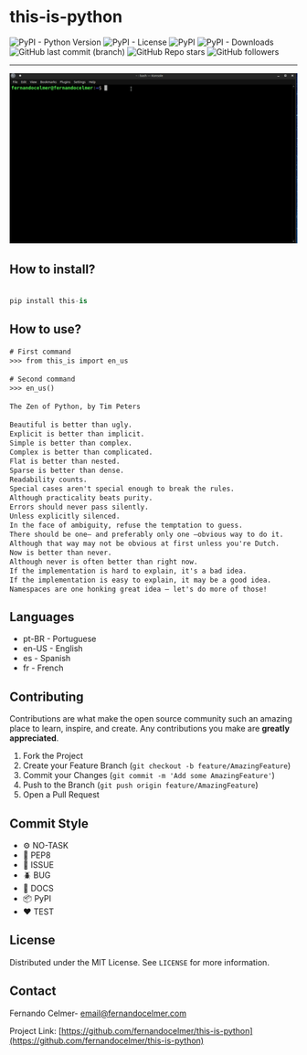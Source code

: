 # this-is-python

![PyPI - Python Version](https://img.shields.io/pypi/pyversions/this-is?style=flat-square)
![PyPI - License](https://img.shields.io/pypi/l/this-is?style=flat-square)
![PyPI](https://img.shields.io/pypi/v/this-is?style=flat-square)
![PyPI - Downloads](https://img.shields.io/pypi/dm/this-is?style=flat-square)
![GitHub last commit (branch)](https://img.shields.io/github/last-commit/FernandoCelmer/this-is-python/master?style=flat-square)
![GitHub Repo stars](https://img.shields.io/github/stars/FernandoCelmer/this-is-python?style=flat-square)
![GitHub followers](https://img.shields.io/github/followers/FernandoCelmer?style=flat-square)

---

<img src="https://raw.githubusercontent.com/FernandoCelmer/this-is-python/master/docs/install.gif">

## How to install?
```python

pip install this-is

```

## How to use?

```
# First command
>>> from this_is import en_us

# Second command
>>> en_us()

The Zen of Python, by Tim Peters

Beautiful is better than ugly.
Explicit is better than implicit.
Simple is better than complex.
Complex is better than complicated.
Flat is better than nested.
Sparse is better than dense.
Readability counts.
Special cases aren't special enough to break the rules.
Although practicality beats purity.
Errors should never pass silently.
Unless explicitly silenced.
In the face of ambiguity, refuse the temptation to guess.
There should be one– and preferably only one –obvious way to do it.
Although that way may not be obvious at first unless you're Dutch.
Now is better than never.
Although never is often better than right now.
If the implementation is hard to explain, it's a bad idea.
If the implementation is easy to explain, it may be a good idea.
Namespaces are one honking great idea – let's do more of those!
```

## Languages
- pt-BR - Portuguese
- en-US - English
- es - Spanish
- fr - French

<!-- CONTRIBUTING -->
## Contributing

Contributions are what make the open source community such an amazing place to learn, inspire, and create. Any contributions you make are **greatly appreciated**.

1. Fork the Project
2. Create your Feature Branch (`git checkout -b feature/AmazingFeature`)
3. Commit your Changes (`git commit -m 'Add some AmazingFeature'`)
4. Push to the Branch (`git push origin feature/AmazingFeature`)
5. Open a Pull Request

## Commit Style
- ⚙️ NO-TASK
- 📝 PEP8
- 📌 ISSUE
- 🪲 BUG
- 📘 DOCS
- 📦 PyPI
- ❤️️ TEST

<!-- LICENSE -->
## License

Distributed under the MIT License. See `LICENSE` for more information.

<!-- CONTACT -->
## Contact

Fernando Celmer- email@fernandocelmer.com

Project Link: [https://github.com/fernandocelmer/this-is-python](https://github.com/fernandocelmer/this-is-python)
